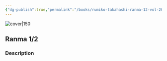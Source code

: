 ```yaml
---
{"dg-publish":true,"permalink":"/books/rumiko-takahashi-ranma-12-vol-20/","title":"\"Ranma 1/2\"","tags":["manga","Fantasy"]}
---
```




![cover|150](http://books.google.com/books/content?id=aO89MwAACAAJ&printsec=frontcover&img=1&zoom=1&source=gbs_api)

## Ranma 1/2

### Description


```
